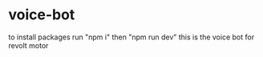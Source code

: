 # voice-bot
to install packages run "npm i"
then "npm run dev"
this is the voice bot for revolt motor
